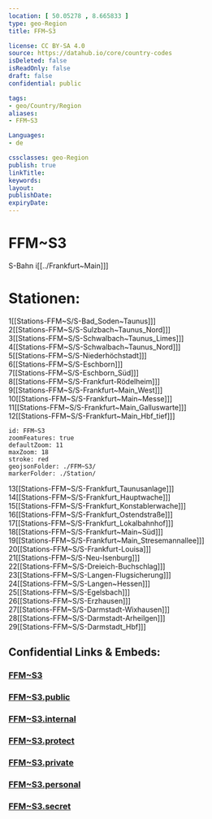 ```yaml
---
location: [ 50.05278 , 8.665833 ] 
type: geo-Region
title: FFM~S3

license: CC BY-SA 4.0
source: https://datahub.io/core/country-codes
isDeleted: false
isReadOnly: false
draft: false
confidential: public

tags:
- geo/Country/Region
aliases:
- FFM~S3

Languages:
- de

cssclasses: geo-Region
publish: true
linkTitle: 
keywords: 
layout: 
publishDate: 
expiryDate: 
---
```


# FFM~S3

S-Bahn i[[../Frankfurt~Main]]]  

# Stationen:
1[[Stations-FFM~S/S-Bad_Soden~Taunus]]]  
2[[Stations-FFM~S/S-Sulzbach~Taunus_Nord]]]  
3[[Stations-FFM~S/S-Schwalbach~Taunus_Limes]]]  
4[[Stations-FFM~S/S-Schwalbach~Taunus_Nord]]]  
5[[Stations-FFM~S/S-Niederhöchstadt]]]  
6[[Stations-FFM~S/S-Eschborn]]]  
7[[Stations-FFM~S/S-Eschborn_Süd]]]  
8[[Stations-FFM~S/S-Frankfurt-Rödelheim]]]  
9[[Stations-FFM~S/S-Frankfurt~Main_West]]]  
10[[Stations-FFM~S/S-Frankfurt~Main~Messe]]]  
11[[Stations-FFM~S/S-Frankfurt~Main_Galluswarte]]]  
12[[Stations-FFM~S/S-Frankfurt~Main_Hbf_tief]]]  

```leaflet
id: FFM~S3
zoomFeatures: true 
defaultZoom: 11 
maxZoom: 18
stroke: red
geojsonFolder: ./FFM~S3/
markerFolder: ./Station/
```

13[[Stations-FFM~S/S-Frankfurt_Taunusanlage]]]  
14[[Stations-FFM~S/S-Frankfurt_Hauptwache]]]  
15[[Stations-FFM~S/S-Frankfurt_Konstablerwache]]]  
16[[Stations-FFM~S/S-Frankfurt_Ostendstraße]]]  
17[[Stations-FFM~S/S-Frankfurt_Lokalbahnhof]]]  
18[[Stations-FFM~S/S-Frankfurt~Main~Süd]]]  
19[[Stations-FFM~S/S-Frankfurt~Main_Stresemannallee]]]  
20[[Stations-FFM~S/S-Frankfurt-Louisa]]]  
21[[Stations-FFM~S/S-Neu-Isenburg]]]  
22[[Stations-FFM~S/S-Dreieich-Buchschlag]]]  
23[[Stations-FFM~S/S-Langen-Flugsicherung]]]  
24[[Stations-FFM~S/S-Langen~Hessen]]]  
25[[Stations-FFM~S/S-Egelsbach]]]  
26[[Stations-FFM~S/S-Erzhausen]]]  
27[[Stations-FFM~S/S-Darmstadt-Wixhausen]]]  
28[[Stations-FFM~S/S-Darmstadt-Arheilgen]]]  
29[[Stations-FFM~S/S-Darmstadt_Hbf]]]  


## Confidential Links & Embeds: 

### [FFM~S3](/_Standards/Earth/Continent/Europe/Europe~Central/Germany/Germany~West/Hessen/counties~Hessen/Frankfurt~Main/FFM~S3.md) 

### [FFM~S3.public](/_public/Earth/Continent/Europe/Europe~Central/Germany/Germany~West/Hessen/counties~Hessen/Frankfurt~Main/FFM~S3.public.md) 

### [FFM~S3.internal](/_internal/Earth/Continent/Europe/Europe~Central/Germany/Germany~West/Hessen/counties~Hessen/Frankfurt~Main/FFM~S3.internal.md) 

### [FFM~S3.protect](/_protect/Earth/Continent/Europe/Europe~Central/Germany/Germany~West/Hessen/counties~Hessen/Frankfurt~Main/FFM~S3.protect.md) 

### [FFM~S3.private](/_private/Earth/Continent/Europe/Europe~Central/Germany/Germany~West/Hessen/counties~Hessen/Frankfurt~Main/FFM~S3.private.md) 

### [FFM~S3.personal](/_personal/Earth/Continent/Europe/Europe~Central/Germany/Germany~West/Hessen/counties~Hessen/Frankfurt~Main/FFM~S3.personal.md) 

### [FFM~S3.secret](/_secret/Earth/Continent/Europe/Europe~Central/Germany/Germany~West/Hessen/counties~Hessen/Frankfurt~Main/FFM~S3.secret.md)

